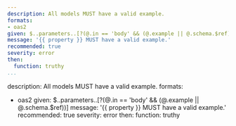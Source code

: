 ---
description: All models MUST have a valid example.
formats:
- oas2
given: $..parameters..[?(@.in == 'body' && (@.example || @.schema.$ref))]
message: '{{ property }} MUST have a valid example.'
recommended: true
severity: error
then:
  function: truthy
...description: All models MUST have a valid example.
formats:
- oas2
given: $..parameters..[?(@.in == 'body' && (@.example || @.schema.$ref))]
message: '{{ property }} MUST have a valid example.'
recommended: true
severity: error
then:
  function: truthy
